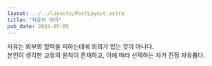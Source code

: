 ```yaml
---
layout: ../../layouts/PostLayout.astro
title: "자유의 의미"
pub_date: 2024-05-05
---
```


자유는 외부의 압력을 피하는데에 의의가 있는 것이 아니다.
<br/>
본인이 생각한 고유의 원칙이 존재하고, 이에 따라 선택하는 자가 진정 자유롭다.

